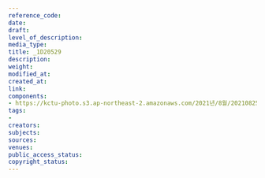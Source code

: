 ```yaml
---
reference_code: 
date: 
draft: 
level_of_description: 
media_type: 
title: _1D20529
description: 
weight: 
modified_at: 
created_at: 
link: 
components:
- https://kctu-photo.s3.ap-northeast-2.amazonaws.com/2021년/8월/20210825_하반기+총파업+대장정_대구/_1D20529.jpg
tags:
- 
creators: 
subjects: 
sources: 
venues: 
public_access_status: 
copyright_status: 
---
```

